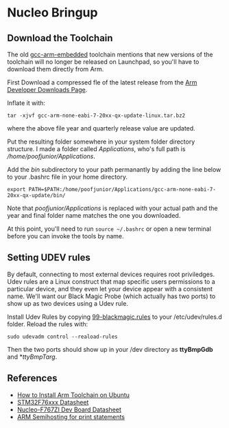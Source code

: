 # Nucleo Bringup

## Download the Toolchain
The old [gcc-arm-embedded](https://launchpad.net/gcc-arm-embedded/) toolchain mentions that new versions of the toolchain will no longer be released on Launchpad, so you'll have to download them directly from Arm.

First Download a compressed fle of the latest release from the [Arm Developer Downloads Page](https://developer.arm.com/tools-and-software/open-source-software/developer-tools/gnu-toolchain/gnu-rm/downloads).

Inflate it with:
```
tar -xjvf gcc-arm-none-eabi-7-20xx-qx-update-linux.tar.bz2
```
where the above file year and quarterly release value are updated.

Put the resulting folder somewhere in your system folder directory structure.
I made a folder called *Applications*, who's full path is */home/poofjunior/Applications*.

Add the *bin* subdirectory to your path permanantly by adding the line below to your .bashrc file in your home directory.
```
export PATH=$PATH:/home/poofjunior/Applications/gcc-arm-none-eabi-7-20xx-qx-update/bin/
```
Note that *poofjunior/Applications* is replaced with your actual path and the year and final folder name matches the one you downloaded.

At this point, you'll need to run ```source ~/.bashrc``` or open a new terminal before you can invoke the tools by name.


## Setting UDEV rules
By default, connecting to most external devices requires root priviledges.
Udev rules are a Linux construct that map specific users permissions to a particular device, and they even let your device appear with a consistent name.
We'll want our Black Magic Probe (which actually has two ports) to show up as two devices using a Udev rule.

Install Udev Rules by copying [99-blackmagic.rules](./99-blackmagic.rules) to your /etc/udev/rules.d folder.
Reload the rules with:
```
sudo udevadm control --reaload-rules
```
Then the two ports should show up in your /dev directory as **ttyBmpGdb** and **ttyBmpTarg*.

## References
* [How to Install Arm Toolchain on Ubuntu](https://unix.stackexchange.com/questions/453032/how-to-install-a-functional-arm-cross-gcc-toolchain-on-ubuntu-18-04-bionic-beav)
* [STM32F76xxx Datasheet](https://www.st.com/resource/en/reference_manual/dm00224583-stm32f76xxx-and-stm32f77xxx-advanced-armbased-32bit-mcus-stmicroelectronics.pdf)
* [Nucleo-F767ZI Dev Board Datasheet](https://www.st.com/resource/en/user_manual/dm00244518-stm32-nucleo144-boards-mb1137-stmicroelectronics.pdf)
* [ARM Semihosting for print statements](https://bgamari.github.io/posts/2014-10-31-semihosting.html)

